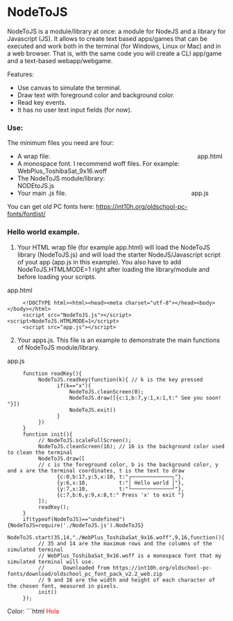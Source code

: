 # NodeToJS
NodeToJS is a module/library at once: a module for NodeJS and a library for Javascript (JS). It allows to create text based apps/games that can be executed and work both in the terminal (for Windows, Linux or Mac) and in a web browser. That is, with the same code you will create a CLI app/game and a text-based webapp/webgame.

Features:
- Use canvas to simulate the terminal.
- Draw text with foreground color and background color.
- Read key events.
- It has no user text input fields (for now).

### Use:
The minimum files you need are four:
- A wrap file:&emsp;&emsp;&emsp;&emsp;&emsp;&emsp;&emsp;&emsp;&emsp;&emsp;&emsp;&emsp;&emsp;&emsp;&emsp;&emsp;&emsp;&emsp;&emsp;&emsp;&emsp;&emsp;&emsp;&emsp; app.html
- A monospace font. I recommend woff files. For example:&emsp;&emsp;&emsp;&emsp; WebPlus_ToshibaSat_9x16.woff
- The NodeToJS module/library: &emsp;&emsp;&emsp;&emsp;&emsp;&emsp;&emsp;&emsp;&emsp;&emsp;&emsp;&emsp;&emsp;&emsp;&emsp;&emsp; NODEtoJS.js
- Your main .js file. &emsp;&emsp;&emsp;&emsp;&emsp;&emsp;&emsp;&emsp;&emsp;&emsp;&emsp;&emsp;&emsp;&emsp;&emsp;&emsp;&emsp;&emsp;&emsp;&emsp; app.js

You can get old PC fonts here: https://int10h.org/oldschool-pc-fonts/fontlist/

### Hello world example.

1. Your HTML wrap file (for example app.html) will load the NodeToJS library (NodeToJS.js) and will load the starter NodeJS/Javascript script of yout app (app.js in this example). You also have to add NodeToJS.HTMLMODE=1 right after loading the library/module and before loading your scripts.

app.html
```
     <!DOCTYPE html><html><head><meta charset="utf-8"></head><body></body></html>
     <script src="NodeToJS.js"></script><script>NodeToJS.HTMLMODE=1</script>
     <script src="app.js"></script>
```
2. Your apps.js. This file is an example to demonstrate the main functions of NodeToJS module/library.

app.js
```
     function readKey(){
          NodeToJS.readkey(function(k){ // k is the key pressed
                if(k=="x"){
                    NodeToJS.cleanScreen(0);
                    NodeToJS.draw([{c:1,b:7,y:1,x:1,t:" See you soon! "}])
                    NodeToJS.exit()
                }
          })
     }
     function init(){
          // NodeToJS.scaleFullScreen();
          NodeToJS.cleanScreen(16); // 16 is the background color used to clean the terminal
          NodeToJS.draw([
          // c is the foreground color, b is the background color, y and x are the terminal coordinates, t is the text to draw
                {c:0,b:17,y:5,x:10, t:"┌─────────────┐"},
                {y:6,x:10,          t:"│ Hello world │"},
                {y:7,x:10,          t:"└─────────────┘"},
                {c:7,b:6,y:9,x:8,t:" Press 'x' to exit "}
          ]);
          readKey();
     }
     if(typeof(NodeToJS)=="undefined"){NodeToJS=require('./NodeToJS.js').NodeToJS}
     NodeToJS.start(35,14,"./WebPlus_ToshibaSat_9x16.woff",9,16,function(){ 
          // 35 and 14 are the maximum rows and the columns of the simulated terminal
          // WebPlus_ToshibaSat_9x16.woff is a monospace font that my simulated terminal will use. 
          //      Downloaded from https://int10h.org/oldschool-pc-fonts/download/oldschool_pc_font_pack_v2.2_web.zip
          // 9 and 16 are the width and height of each character of the chosen font, measured in pixels.
          init()
     });
```

Color:  ```html
   <span style='color:red'>Hola</span>
```
